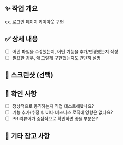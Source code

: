 ## ✨ 작업 개요

ex. 로그인 페이지 레이아웃 구현

## ✅ 상세 내용

- [ ] 어떤 파일을 수정했는지, 어떤 기능을 추가/변경했는지 작성
- [ ] 필요한 경우, 왜 그렇게 구현했는지도 간단히 설명

## 📸 스크린샷 (선택)

## 🧪 확인 사항

- [ ] 정상적으로 동작하는지 직접 테스트해봤나요?
- [ ] 기능 추가/수정 후 UI나 비즈니스 로직에 영향은 없나요?
- [ ] PR 리뷰어가 중점적으로 확인하면 좋을 부분은?

## 🙏 기타 참고 사항
